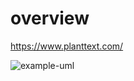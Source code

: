 # overview

https://www.planttext.com/

![example-uml](http://www.plantuml.com/plantuml/proxy?cache=no&src=https://raw.githubusercontent.com/levplotkin/messaging-roadmap/messaging-roadmap.iuml)
